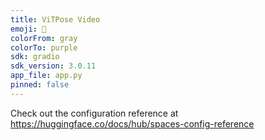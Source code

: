 ```yaml
---
title: ViTPose Video
emoji: 🦀
colorFrom: gray
colorTo: purple
sdk: gradio
sdk_version: 3.0.11
app_file: app.py
pinned: false
---
```


Check out the configuration reference at https://huggingface.co/docs/hub/spaces-config-reference

